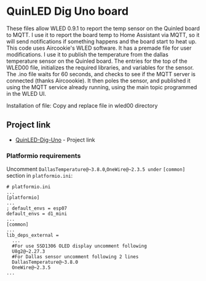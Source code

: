# QuinLED Dig Uno board

These files allow WLED 0.9.1 to report the temp sensor on the Quinled board to MQTT. I use it to report the board temp to Home Assistant via MQTT, so it will send notifications if something happens and the board start to heat up. This code uses Aircookie's WLED software. It has a premade file for user modifications. I use it to publish the temperature from the dallas temperature sensor on the Quinled board. The entries for the top of the WLED00 file, initializes the required libraries, and variables for the sensor. The .ino file waits for 60 seconds, and checks to see if the MQTT server is connected \(thanks Aircoookie\). It then poles the sensor, and published it using the MQTT service already running, using the main topic programmed in the WLED UI.

Installation of file: Copy and replace file in wled00 directory

## Project link

* [QuinLED-Dig-Uno](https://quinled.info/2018/09/15/quinled-dig-uno/) - Project link

### Platformio requirements

Uncomment `DallasTemperature@~3.8.0`,`OneWire@~2.3.5 under` `[common]` section in `platformio.ini`:

```text
# platformio.ini
...
[platformio]
...
; default_envs = esp07
default_envs = d1_mini
...
[common]
...
lib_deps_external =
  ...
  #For use SSD1306 OLED display uncomment following
  U8g2@~2.27.3
  #For Dallas sensor uncomment following 2 lines
  DallasTemperature@~3.8.0
  OneWire@~2.3.5
...
```

